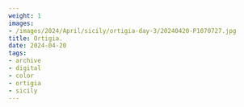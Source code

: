 ```yaml
---
weight: 1
images:
- /images/2024/April/sicily/ortigia-day-3/20240420-P1070727.jpg
title: Ortigia.
date: 2024-04-20
tags:
- archive
- digital
- color
- ortigia
- sicily
---
```


